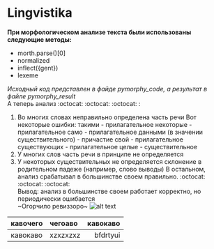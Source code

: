 # Lingvistika
**При морфологическом анализе текста были использованы следующие методы:**
+ morth.parse()[0]
+ normalized
+ inflect({gent})
+ lexeme

*Исходный код представлен в файде pymorphy_code, а результат в файле pymorphy_result* <br>
А теперь анализ :octocat: :octocat: :octocat: : <br>
1) Во многих словах неправильно определена часть речи
Вот некоторые ошибки:
такими - прилагательное
некоторые - прилагательное
само - прилагательное
данными (в значении существительного) - причастие
свой - прилагательное
существующих - прилагательное
целые - существительное
2) У многих слов часть речи в принципе не определяется
3) У некоторых существительных не определяется склонение в родительном падеже (например, слово выводы)
В остальном, анализ срабатывал в большинстве своем правильно. 
:octocat: :octocat: :octocat: <br>
Вывод: анализ в большинстве своем работает корректно, но периодически ошибается <br>
~Огорчило ревиззоро~
![alt text](https://sg.fiverrcdn.com/photos/6611313/original/python-logo-master-flat.png?1429210220 "Kartinka")


| кавочего | чегоаво | кавокаво |
| -------- | :------- | -------: |
| кавокаво | xzxzxzxz | bfdrtyui |
